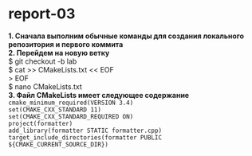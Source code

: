 # report-03
**1. Сначала выполним обычные команды для создания локального репозитория и первого коммита**  
**2. Перейдем на новую ветку**  
      $ git checkout -b lab  
      $ cat >> CMakeLists.txt << EOF  
      > EOF  
      $ nano CMakeLists.txt  
**3.  Файл CMakeLists имеет следующее содержание**  
    ```cmake_minimum_required(VERSION 3.4)```  
    ```set(CMAKE_CXX_STANDARD 11)```      
    ```set(CMAKE_CXX_STANDARD_REQUIRED ON)```   
    ```project(formatter)```    
    ```add_library(formatter STATIC formatter.cpp)```    
    ```target_include_directories(formatter PUBLIC ${CMAKE_CURRENT_SOURCE_DIR})```   
    
      
